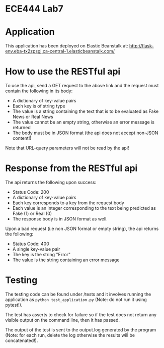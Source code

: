 # ECE444 Lab7
# Application

This application has been deployed on Elastic Beanstalk at: http://flask-env.eba-tx2zpsgj.ca-central-1.elasticbeanstalk.com/

# How to use the RESTful api

To use the api, send a GET request to the above link and the request must contain the following in its body:
- A dictionary of key-value pairs 
- Each key is of string type
- The value is a string containing the text that is to be evaluated as Fake News or Real News
- The value cannot be an empty string, otherwise an error message is returned
- The body must be in JSON format (the api does not accept non-JSON content!)

Note that URL-query parameters will not be read by the api!

# Response from the RESTful api

The api returns the following upon success:
- Status Code: 200
- A dictionary of key-value pairs
- Each key corresponds to a key from the request body
- Each value is an integer corresponding to the text being predicted as Fake (1) or Real (0)
- The response body is in JSON format as well.

Upon a bad request (i.e non JSON format or empty string), the api returns the following:
- Status Code: 400
- A single key-value pair
- The key is the string "Error"
- The value is the string containing an error message

# Testing
The testing code can be found under /tests and it involves running the application as `python test_application.py` (Note: do not run it using pytest!). 

The test has asserts to check for failure so if the test does not return any visible output on the command line, then it has passed.

The output of the test is sent to the output.log generated by the program (Note: for each run, delete the log otherwise the results will be concatenated!).

